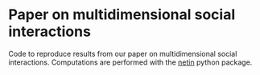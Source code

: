 # Paper on multidimensional social interactions
 Code to reproduce results from our paper on multidimensional social interactions.
 Computations are performed with the [netin](https://github.com/CSHVienna/NetworkInequalities) python package.
